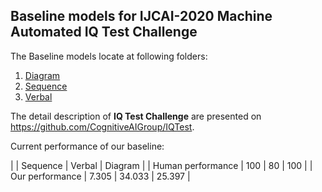 ## Baseline models for IJCAI-2020 Machine Automated IQ Test Challenge

The Baseline models locate at following folders:

1. [Diagram](/diagram/README.md)
2. [Sequence](/sequence/README.md)
3. [Verbal](/verbal/README.md)

The detail description of **IQ Test Challenge** are presented on https://github.com/CognitiveAIGroup/IQTest.

Current performance of our baseline:

| | Sequence | Verbal | Diagram |
| Human performance |  100 | 80 | 100 |
| Our performance | 7.305 | 34.033 | 25.397 |
